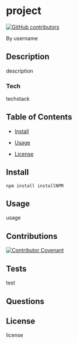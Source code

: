 # project

[![GitHub contributors](https://img.shields.io/github/contributors/pubIO-2020/pubIO.svg?style=flat)]()

By username

## Description

description

### Tech

techstack

## Table of Contents

* [Install](#install)

* [Usage](#usage)

* [License](#license)

## Install

`npm install installNPM`

## Usage

usage

## Contributions

[![Contributor Covenant](https://img.shields.io/badge/Contributor%20Covenant-v2.0%20adopted-ff69b4.svg)](code_of_conduct.md)

## Tests

test

## Questions

## License

license

